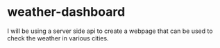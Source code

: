 # weather-dashboard
I will be using a server side api to create a webpage that can be used to check the weather in various cities.
